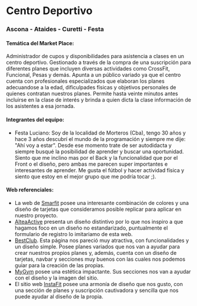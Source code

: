 #  Centro Deportivo
### Ascona - Ataides -  Curetti - Festa ###

#### Temática del Market Place:
Administrador de cupos y disponibilidades para asistencia a clases en un centro deportivo. Gestionado a través de la compra de una suscripción para diferentes planes que incluyen diversas actividades como CrossFit, Funcional, Pesas y demás. Apunta a un público variado ya que el centro cuenta con profesionales especializados que elaboran los planes adecuandose a la edad, dificulpades físicas y objetivos personales de quienes contratan nuestros planes.
Permite hasta veinte minutos antes incluirse en la clase de interés y brinda a quien dicta la clase información de los asistentes a esa jornada.

#### Integrantes del equipo:
- Festa Luciano: Soy de la localidad de Morteros (Cba), tengo 30 años y hace 3 años descubrí el mundo de la programación y siempre me dije: "Ahí voy a estar". Desde ese momento trate de ser autodidacta y siempre busqué la posibilidad de aprender y buscar una oportunidad. Siento que me inclino mas por el Back y la funcionalidad que por el Front o el diseño, pero ambas me parecen super importantes e interesantes de aprender. Me gusta el fútbol y hacer actividad física y siento que estoy en el mejor grupo que me podría tocar ;). 


#### Web referenciales:

- La web de [Smarfit](https://www.smartfit.com.ar/) posee una interesante combinación de colores y una diseño de tarjetas que consideramos posible replicar para aplicar en nuestro proyecto.
- [AlteaActive](https://alteaactive.com/toronto/) presenta un diseño distintivo por lo que nos inspiro a que hagamos foco en un diseño no estandarizado, puntualmente el formulario de registro lo imitariamo de esta web.
- [BestClub](https://bestclub.com.ar/). Esta página nos pareció muy atractiva, con funcionalidades y un diseño simple. Posee planes variados que nos van a ayudar para crear nuestros propios planes y, además, cuenta con un diseño de tarjetas, navbar y secciones muy buenos con las cuales nos podemos guiar para la creación de las propias. 
- [MyGym](https://www.mygym.com.ar/) posee una estética impactante. Sus secciones nos van a ayudar con el diseño y la imagen del sitio.
- El sitio web [InstaFit](https://instafit.com/) posee una armonía de diseño que nos gusto, con una sección de planes y suscripción cautivadora y sencilla que nos puede ayudar al diseño de la propia.


